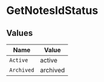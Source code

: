 # GetNotesIdStatus


## Values

| Name       | Value      |
| ---------- | ---------- |
| `Active`   | active     |
| `Archived` | archived   |